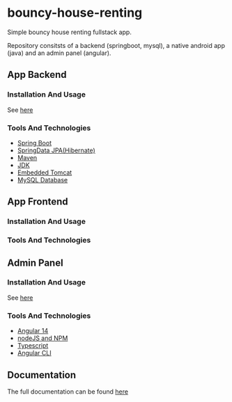 # bouncy-house-renting

Simple bouncy house renting fullstack app.

Repository consitsts of a backend (springboot, mysql), a native android app (java) and an admin panel (angular).

## App Backend
### Installation And Usage
See [here](app-backend/README.md)
### Tools And Technologies
- [Spring Boot](https://spring.io/projects/spring-boot)
- [SpringData JPA(Hibernate)](https://spring.io/projects/spring-data-jpa)
- [Maven](https://maven.apache.org/)
- [JDK](https://www.oracle.com/java/technologies/downloads/)
- [Embedded Tomcat](https://tomcat.apache.org/)
- [MySQL Database](https://www.mysql.com/)
## App Frontend
### Installation And Usage
### Tools And Technologies
## Admin Panel
### Installation And Usage
See [here](admin-panel/README.md)
### Tools And Technologies
- [Angular 14](https://angular.io/)
- [nodeJS and NPM](https://nodejs.org/en/)
- [Typescript](https://www.typescriptlang.org/)
- [Angular CLI](https://angular.io/cli)


## Documentation
The full documentation can be found [here](docs/)